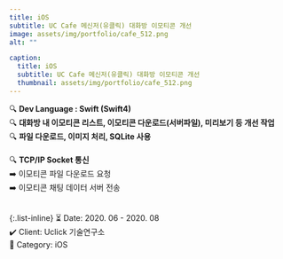 ```yaml
---
title: iOS
subtitle: UC Cafe 메신저(유클릭) 대화방 이모티콘 개선
image: assets/img/portfolio/cafe_512.png
alt: ""

caption:
  title: iOS
  subtitle: UC Cafe 메신저(유클릭) 대화방 이모티콘 개선
  thumbnail: assets/img/portfolio/cafe_512.png
---
```


🔍 <b>Dev Language : Swift (Swift4)</b><br>
🔍 <b>대화방 내 이모티콘 리스트, 이모티콘 다운로드(서버파일), 미리보기 등 개선 작업</b><br>
🔍 <b>파일 다운로드, 이미지 처리, SQLite 사용</b><br>
<br>
🔍 <b>TCP/IP Socket 통신</b><br>
➡️ 이모티콘 파일 다운로드 요청<br>
➡️ 이모티콘 채팅 데이터 서버 전송<br>
<br>

{:.list-inline}
⏳ Date: 2020. 06 - 2020. 08<br>
✔️ Client: Uclick 기술연구소<br>
📌 Category: iOS<br>